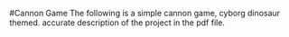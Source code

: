 #Cannon Game
The following is a simple cannon game, cyborg dinosaur themed. accurate description of the project in the pdf file.
